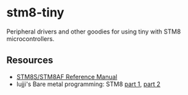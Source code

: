 # stm8-tiny
Peripheral drivers and other goodies for using tiny with STM8 microcontrollers.

## Resources
- [STM8S/STM8AF Reference Manual](https://www.st.com/resource/en/reference_manual/cd00190271.pdf)
- lujji's Bare metal programming: STM8 [part 1](https://lujji.github.io/blog/bare-metal-programming-stm8/), [part 2](https://lujji.github.io/blog/bare-metal-programming-stm8-part2/)
